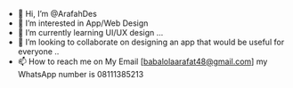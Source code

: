 - 👋 Hi, I’m @ArafahDes
- 👀 I’m interested in App/Web Design 
- 🌱 I’m currently learning UI/UX design ...
- 💞️ I’m looking to collaborate on designing an app that would be useful for everyone ..
- 📫 How to reach me on My Email [babalolaarafat48@gmail.com] my WhatsApp number is 08111385213 

<!---
ArafahDes/ArafahDes is a ✨ special ✨ repository because its `README.md` (this file) appears on your GitHub profile.
You can click the Preview link to take a look at your changes.
--->
